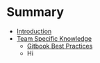 # Summary

* [Introduction](README.md)
* [Team Specific Knowledge](teamspecific_knowledge.md)
   * [Gitbook Best Practices](gitbook_best_practices.md)
   * Hi

